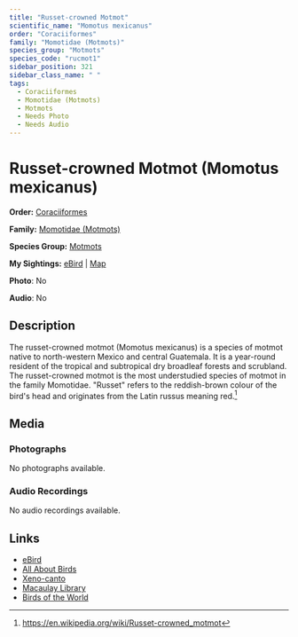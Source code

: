```yaml
---
title: "Russet-crowned Motmot"
scientific_name: "Momotus mexicanus"
order: "Coraciiformes"
family: "Momotidae (Motmots)"
species_group: "Motmots"
species_code: "rucmot1"
sidebar_position: 321
sidebar_class_name: " "
tags: 
  - Coraciiformes
  - Momotidae (Motmots)
  - Motmots
  - Needs Photo
  - Needs Audio
---
```


# Russet-crowned Motmot (Momotus mexicanus)

**Order:** [Coraciiformes](/tags/coraciiformes)

**Family:** [Momotidae (Motmots)](/tags/momotidae-motmots)

**Species Group:** [Motmots](/tags/motmots)

**My Sightings:** [eBird](https://ebird.org/lifelist?r=world&time=life&spp=rucmot1) | [Map](/map?species_code=rucmot1)

**Photo**: No 

**Audio**: No

## Description
The russet-crowned motmot (Momotus mexicanus) is a species of motmot native to north-western Mexico and central Guatemala.
It is a year-round resident of the tropical and subtropical dry broadleaf forests and scrubland. The russet-crowned motmot is the most understudied species of motmot in the family Momotidae.
"Russet" refers to the reddish-brown colour of the bird's head and originates from the Latin russus meaning red.[^1]

[^1]: https://en.wikipedia.org/wiki/Russet-crowned_motmot

## Media
### Photographs
No photographs available.

### Audio Recordings
No audio recordings available.

## Links
* [eBird](https://ebird.org/species/rucmot1) 
* [All About Birds](https://www.allaboutbirds.org/guide/rucmot1) 
* [Xeno-canto](https://www.xeno-canto.org/species/momotus-mexicanus) 
* [Macaulay Library](https://search.macaulaylibrary.org/catalog?taxonCode=rucmot1&sort=rating_rank_desc)
* [Birds of the World](https://birdsoftheworld.org/bow/species/rucmot1)

